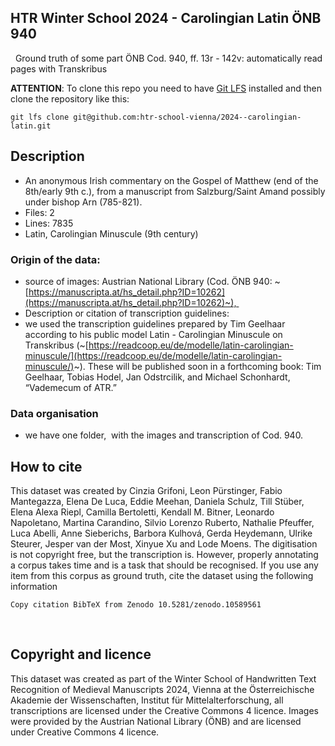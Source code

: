 
## HTR Winter School 2024 - Carolingian Latin ÖNB 940
 
Ground truth of some part ÖNB Cod. 940, ff. 13r - 142v: automatically read pages with Transkribus

**ATTENTION**: To clone this repo you need to have [Git LFS](https://git-lfs.com/) installed and then clone the repository like this:

```
git lfs clone git@github.com:htr-school-vienna/2024--carolingian-latin.git
```

## Description
- An anonymous Irish commentary on the Gospel of Matthew (end of the 8th/early 9th c.), from a manuscript from Salzburg/Saint Amand possibly under bishop Arn (785-821).
- Files: 2
- Lines: 7835
- Latin, Carolingian Minuscule (9th century)
 
### Origin of the data:
- source of images: Austrian National Library (Cod. ÖNB 940: ~[https://manuscripta.at/hs_detail.php?ID=10262](https://manuscripta.at/hs_detail.php?ID=10262)~), 
- Description or citation of transcription guidelines: 
- we used the transcription guidelines prepared by Tim Geelhaar according to his public model Latin - Carolingian Minuscule on Transkribus (~[https://readcoop.eu/de/modelle/latin-carolingian-minuscule/](https://readcoop.eu/de/modelle/latin-carolingian-minuscule/)~). These will be published soon in a forthcoming book: Tim Geelhaar, Tobias Hodel, Jan Odstrcilik, and Michael Schonhardt, “Vademecum of ATR.”
 
### Data organisation
- we have one folder,  with the images and transcription of Cod. 940.
 
## How to cite
This dataset was created by Cinzia Grifoni, Leon Pürstinger, Fabio Mantegazza, Elena De Luca, Eddie Meehan, Daniela Schulz, Till Stüber, Elena Alexa Riepl, Camilla Bertoletti, Kendall M. Bitner, Leonardo Napoletano, Martina Carandino, Silvio Lorenzo Ruberto, Nathalie Pfeuffer, Luca Abelli, Anne Sieberichs, Barbora Kulhová, Gerda Heydemann, Ulrike Steurer, Jesper van der Most, Xinyue Xu and Lode Moens. The digitisation is not copyright free, but the transcription is. However, properly annotating a corpus takes time and is a task that should be recognised. If you use any item from this corpus as ground truth, cite the dataset using the following information
 
```
Copy citation BibTeX from Zenodo 10.5281/zenodo.10589561
```
 
## Copyright and licence
This dataset was created as part of the Winter School of Handwritten Text Recognition of Medieval Manuscripts 2024, Vienna at the Österreichische Akademie der Wissenschaften, Institut für Mittelalterforschung, all transcriptions are licensed under the Creative Commons 4 licence. Images were provided by the Austrian National Library (ÖNB) and are licensed under Creative Commons 4 licence.